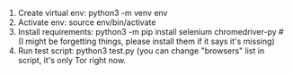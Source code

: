 1. Create virtual env: python3 -m venv env
2. Activate env: source env/bin/activate
3. Install requirements: python3 -m pip install selenium chromedriver-py # (I might be forgetting things, please install them if it says it's missing)
4. Run test script: python3 test.py (you can change "browsers" list in script, it's only Tor right now.
